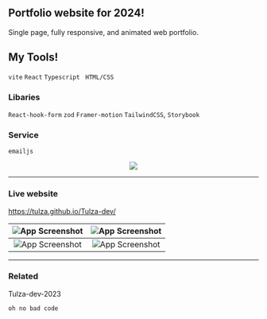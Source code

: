 ## Portfolio website for 2024!

Single page, fully responsive, and animated web portfolio.

## My Tools!

`vite` `React` `Typescript` ` HTML/CSS`

### Libaries

`React-hook-form` `zod` `Framer-motion` `TailwindCSS`, `Storybook`

### Service

`emailjs`

<p align="center">
 <img src="https://skillicons.dev/icons?i=vite,vitest,react,ts,tailwind,html,css,">
</p>

---
### Live website

https://tulza.github.io/Tulza-dev/

| ![App Screenshot](https://i.imgur.com/naTV5fD_d.webp?maxwidth=500&fidelity=grand) | ![App Screenshot](https://i.imgur.com/2frbImN_d.webp?maxwidth=500&fidelity=grand) |
| :-------------------------------------------------------------------------------: | :-------------------------------------------------------------------------------: |
| ![App Screenshot](https://i.imgur.com/d4U1dDh_d.webp?maxwidth=500&fidelity=grand) | ![App Screenshot](https://i.imgur.com/U0ePpa8_d.webp?maxwidth=500&fidelity=grand) |
---
### Related

Tulza-dev-2023

```
oh no bad code
```
